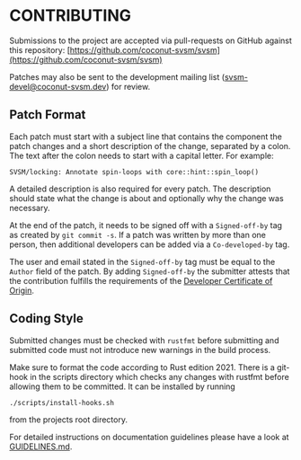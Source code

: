 CONTRIBUTING
============

Submissions to the project are accepted via pull-requests on
GitHub against this repository: [https://github.com/coconut-svsm/svsm](https://github.com/coconut-svsm/svsm)

Patches may also be sent to the development mailing list
(svsm-devel@coconut-svsm.dev) for review.

Patch Format
------------

Each patch must start with a subject line that contains the component
the patch changes and a short description of the change, separated by a
colon. The text after the colon needs to start with a capital letter.
For example:

```
SVSM/locking: Annotate spin-loops with core::hint::spin_loop()
```

A detailed description is also required for every patch. The description
should state what the change is about and optionally why the change was
necessary.

At the end of the patch, it needs to be signed off with a
```Signed-off-by``` tag as created by ```git commit -s```. If a patch
was written by more than one person, then additional developers can be
added via a ```Co-developed-by``` tag.

The user and email stated in the  ```Signed-off-by``` tag must be equal
to the ```Author``` field of the patch. By adding ```Signed-off-by```
the submitter attests that the contribution fulfills the requirements of
the [Developer Certificate of Origin](https://developercertificate.org/).

Coding Style
------------

Submitted changes must be checked with ```rustfmt``` before submitting
and submitted code must not introduce new warnings in the build process.

Make sure to format the code according to Rust edition 2021. There is a
git-hook in the scripts directory which checks any changes with rustfmt
before allowing them to be committed. It can be installed by running

```
./scripts/install-hooks.sh
```

from the projects root directory.

For detailed instructions on documentation guidelines please have a look at
[GUIDELINES.md](GUIDELINES.md).
